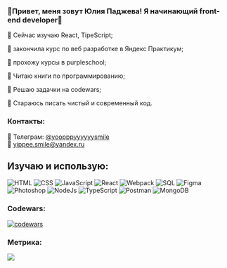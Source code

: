 ### 👋Привет, меня зовут Юлия Паджева! Я начинающий front-end developer:metal:

:small_blue_diamond: Сейчас изучаю React, TipeScript;

:small_blue_diamond: закончила курс по веб разработке в Яндекс Практикум;

:small_blue_diamond: прохожу курсы в purpleschool;

:small_blue_diamond: Читаю книги по программированию;

:small_blue_diamond: Решаю задачки на codewars;

:small_blue_diamond: Стараюсь писать чистый и современный код.


### Контакты:
:iphone: Телеграм: [@yoopppyyyyyysmile](https://t.me/yoopppyyyyyysmile)   
📧 yippee.smile@yandex.ru



## Изучаю и использую:
![HTML](https://img.shields.io/badge/-HTML-20232A?style=for-the-badge&logo=html5)
![CSS](https://img.shields.io/badge/-CSS-20232A?style=for-the-badge&logo=CSS3)
![JavaScript](https://img.shields.io/badge/-JavaScript-20232A?style=for-the-badge&logo=javascript)
![React](https://img.shields.io/badge/-React-20232A?style=for-the-badge&logo=react)
![Webpack](https://img.shields.io/badge/-webpack-20232A?style=for-the-badge&logo=webpack)
![SQL](https://img.shields.io/badge/-SQL-20232A?style=for-the-badge&logo=sql)
![Figma](https://img.shields.io/badge/-figma-20232A?style=for-the-badge&logo=figma)
![Photoshop](https://img.shields.io/badge/-Photoshop-20232A?style=for-the-badge&logo=AdobePhotoshop)
![NodeJs](https://img.shields.io/badge/-NodeJs-20232A?style=for-the-badge&logo=node.Js)
![TypeScript](https://img.shields.io/badge/-TypeScript-20232A?style=for-the-badge&logo=TS)
![Postman](https://img.shields.io/badge/-Postman-20232A?style=for-the-badge&logo=postman)
![MongoDB](https://img.shields.io/badge/-MongoDB-20232A?style=for-the-badge&logo=MongoDB)


### Codewars:

[![codewars](https://www.codewars.com/users/yoopppyyyyyy/badges/small)](https://www.codewars.com/users/yoopppyyyyyy)



### Метрика: 
![](https://komarev.com/ghpvc/?username=YippeeSmile)

